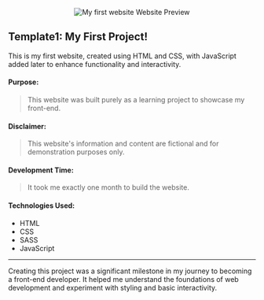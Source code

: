 <p align="center">
  <img src="https://github.com/user-attachments/assets/576bf2c5-e0d8-434e-92f3-f79228c20f66" alt="My first website Website Preview">
</p>


## Template1: My First Project!
This is my first website, created using HTML and CSS, with JavaScript added later to enhance functionality and interactivity.

#### Purpose:
> This website was built purely as a learning project to showcase my front-end.
#### Disclaimer:
> This website's information and content are fictional and for demonstration purposes only.
#### Development Time:
> It took me exactly one month to build the website.
#### Technologies Used:
- HTML  
- CSS 
- SASS
- JavaScript
---
Creating this project was a significant milestone in my journey to becoming a front-end developer. It helped me understand the foundations of web development and experiment with styling and basic interactivity.
